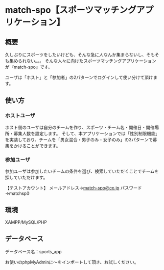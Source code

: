 # match-spo【スポーツマッチングアプリケーション】

## 概要
久しぶりにスポーツをしたいけども、そんな急に人なんか集まらないし、そもそも集められない。。。
そんな人々に向けたスポーツマッチングアプリケーションが『match-spo』です。

ユーザは「ホスト」と「参加者」の2パターンでログインして使い分けて頂けます。

## 使い方
### ホストユーザ
ホスト側のユーザは自分のチームを作り、スポーツ・チーム名・開催日・開催場所・募集人数を設定します。
そして、本アプリケーションでは「性別制限機能」を実装しており、チームを「男女混合・男子のみ・女子のみ」の3パターンで募集をかけることができます。


### 参加ユーザ
参加ユーザは参加したいチームの条件を選び、検索していただくことでチームを探していただけます。

【テストアカウント】
メールアドレス→match-spo@co.jp
パスワード→matchsp0

## 環境
XAMPP/MySQL/PHP

## データベース
データベース名：sports_app

お使いのphpMyAdminに～をインポートして頂き、お試しください。